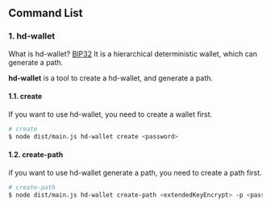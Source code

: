 ## Command List

### 1. hd-wallet

What is hd-wallet? [BIP32](https://github.com/bitcoin/bips/blob/master/bip-0032.mediawiki)
It is a hierarchical deterministic wallet, which can generate a path.

**hd-wallet** is a tool to create a hd-wallet, and generate a path.

#### 1.1. create

If you want to use hd-wallet, you need to create a wallet first.

```bash
# create
$ node dist/main.js hd-wallet create <password>

```

#### 1.2. create-path

if you want to use hd-wallet generate a path, you need to create a path first.

```bash
# create-path
$ node dist/main.js hd-wallet create-path <extendedKeyEncrypt> -p <password> -a <accountIndex> -i <addressIndex>

```
